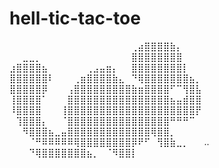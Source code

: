 # hell-tic-tac-toe

⠀⠀⠀⠀⠀⠀⠀⠀⠀⠀⠀⠀⠀⠀⠀⠀⠀⠀⠀⢀⣴⣿⣿⣿⣿⣷⡄⠀⠀⠀
⠀⠀⣀⣀⡀⠀⠀⠀⠀⠀⠀⠀⠀⠀⠀⠀⠀⠀⠀⣿⣿⣿⣿⣿⣿⣿⣿⠀⠀⠀
⣰⣿⣿⣿⣿⣦⠀⠀⠀⠀⠀⠀⢀⣠⣤⣶⡄⠀⠀⣿⣿⣿⣿⣿⣿⣿⣿⡇⠀⠀
⣿⣿⣿⣿⣿⣿⠇⠀⠀⠀⢀⣶⣿⣿⣿⣿⣷⣄⠀⠙⢿⣿⣿⣿⣿⣿⣿⣿⣦⡀
⣿⣿⣿⣿⣿⡿⠀⠀⠀⢠⣿⣿⣿⣿⣿⣿⣿⣿⣿⣷⣶⣿⣿⣿⣿⠋⠉⢻⣿⣧
⢸⣿⣿⣿⣿⠁⠀⠀⠀⣿⣿⣿⣿⣿⣿⣿⣿⣿⣿⣿⣿⣿⣿⣿⣿⣦⣤⣾⣿⣿
⠸⣿⣿⣿⣿⠀⠀⠀⢸⣿⣿⣿⣿⣿⣿⣿⣿⣿⣿⣿⣿⣿⣿⣿⣿⣿⣿⣿⣿⡟
⠀⢹⣿⣿⣿⡄⠀⠀⠈⣿⣿⣿⣿⣿⣿⣿⣿⣿⣿⣿⣿⣿⣿⣿⣿⠛⠛⠛⠉⠀
⠀⠀⠻⣿⣿⣿⣦⣀⣤⣿⣿⣿⣿⣿⣿⣿⣿⣿⣿⣿⣿⣿⢿⣿⣿⡀⠀⠀⠀⠀
⠀⠀⠀⠈⠛⠿⠿⠿⠿⠿⢿⣿⣿⣿⣿⣿⣿⣿⣿⡿⠟⠋⠀⢻⣿⣷⣀⡀⠀⠀
..⠀⠀⠀⠀⠀⠀⠀⠀  ⠀⠀⠀⠙⢿⣿⣿⣿⣿⣿⣿⣿⣦⡀⠀⠈⠻⣿⣿⡇⠀⠀
